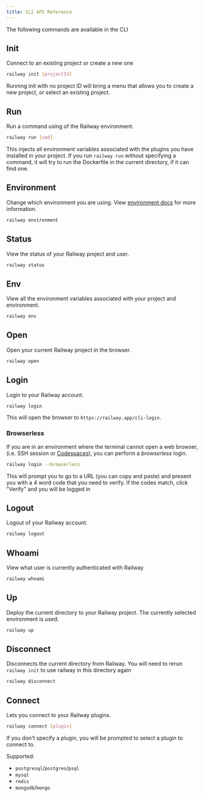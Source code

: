 ```yaml
---
title: CLI API Reference
---
```


The following commands are available in the CLI

## Init

Connect to an existing project or create a new one

```bash
railway init [projectId]
```

Running init with no project ID will bring a menu that allows you to create a
new project, or select an existing project.

## Run

Run a command using of the Railway environment.

```bash
railway run [cmd]
```

This injects all environment variables associated with the plugins you have
installed in your project. If you run `railway run` without specifying a command,
it will try to run the Dockerfile in the current directory, if it can find one.

## Environment

Change which environment you are using. View [environment
docs](/environments) for more information.

```bash
railway environment
```

## Status

View the status of your Railway project and user.

```bash
railway status
```

## Env

View all the environment variables associated with your project and environment.

```bash
railway env
```

## Open

Open your current Railway project in the browser.

```bash
railway open
```

## Login

Login to your Railway account.

```bash
railway login
```

This will open the browser to `https://railway.app/cli-login`.

### Browserless

If you are in an environment where the terminal cannot open a web browser, (i.e.
SSH session or [Codespaces](https://github.com/features/codespaces)), you can perform a _browserless_ login.

```bash
railway login --browserless
```

This will prompt you to go to a URL (you can copy and paste) and present you
with a 4 word code that you need to verify. If the codes match, click "Verify"
and you will be logged in

## Logout

Logout of your Railway account.

```bash
railway logout
```

## Whoami

View what user is currently authenticated with Railway

```bash
railway whoami
```

## Up

Deploy the current directory to your Railway project. The currently selected
environment is used.

```bash
railway up
```

## Disconnect

Disconnects the current directory from Railway. You will need to rerun
`railway init` to use railway in this directory again 

```bash
railway disconnect
```

## Connect

Lets you connect to your Railway plugins. 

```bash
railway connect [plugin]
```

If you don't specify a plugin, you will be prompted to select a plugin to
connect to.

Supported:
- `postgresql`/`postgres`/`psql`
- `mysql`
- `redis`
- `mongodb`/`mongo`
